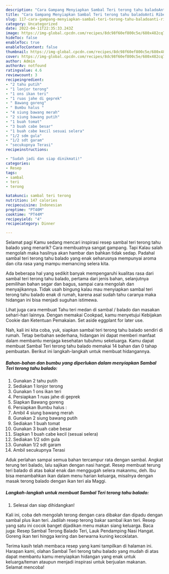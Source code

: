 ```yaml
---
description: "Cara Gampang Menyiapkan Sambal Teri terong tahu baladoAnti Ribet"
title: "Cara Gampang Menyiapkan Sambal Teri terong tahu baladoAnti Ribet"
slug: 117-cara-gampang-menyiapkan-sambal-teri-terong-tahu-baladoanti-ribet
category: Uncategorized
date: 2022-04-11T22:35:33.243Z
image: https://img-global.cpcdn.com/recipes/8dc98f60ef800c5e/680x482cq70/sambal-teri-terong-tahu-balado-foto-resep-utama.jpg
hideToc: false
enableToc: true
enableTocContent: false
thumbnail: https://img-global.cpcdn.com/recipes/8dc98f60ef800c5e/680x482cq70/sambal-teri-terong-tahu-balado-foto-resep-utama.jpg
cover: https://img-global.cpcdn.com/recipes/8dc98f60ef800c5e/680x482cq70/sambal-teri-terong-tahu-balado-foto-resep-utama.jpg
author: Admin
authorAv: notfound
ratingvalue: 4.6
reviewcount: 3
recipeingredient:
- "2 tahu putih"
- "1 lonjor terong"
- "1 ons ikan teri"
- "1 ruas jahe di geprek"
- " Bawang goreng"
- " Bumbu halus "
- "4 siung bawang merah"
- "2 siung bawang putih"
- "1 buah tomat"
- "3 buah cabe besar"
- "1 buah cabe kecil sesuai selera"
- "1/2 sdm gula"
- "1/2 sdt garam"
- "secukupnya Terasi"
recipeinstructions:

- "Sudah jadi dan siap dinikmati!"
categories:
- Resep
tags:
- sambal
- teri
- terong

katakunci: sambal teri terong 
nutrition: 147 calories
recipecuisine: Indonesian
preptime: "PT40M"
cooktime: "PT44M"
recipeyield: "4"
recipecategory: Dinner

---
```



Selamat pagi Kamu sedang mencari inspirasi resep sambal teri terong tahu balado yang menarik? Cara membuatnya sangat gampang. Tapi Kalau salah mengolah maka hasilnya akan hambar dan bahkan tidak sedap. Padahal sambal teri terong tahu balado yang enak seharusnya mempunyai aroma dan cita rasa yang mampu memancing selera kita.


Ada beberapa hal yang sedikit banyak mempengaruhi kualitas rasa dari sambal teri terong tahu balado, pertama dari jenis bahan, selanjutnya pemilihan bahan segar dan bagus, sampai cara mengolah dan menyajikannya. Tidak usah bingung kalau mau menyiapkan sambal teri terong tahu balado enak di rumah, karena asal sudah tahu caranya maka hidangan ini bisa menjadi suguhan istimewa.

Lihat juga cara membuat Tahu teri medan di sambal / balado dan masakan sehari-hari lainnya. Dengan memakai Cookpad, kamu menyetujui Kebijakan Cookie dan Ketentuan Pemakaian. Set aside eggplant for later use.


Nah, kali ini kita coba, yuk, siapkan sambal teri terong tahu balado sendiri di rumah. Tetap berbahan sederhana, hidangan ini dapat memberi manfaat dalam membantu menjaga kesehatan tubuhmu sekeluarga. Kamu dapat membuat Sambal Teri terong tahu balado memakai 14 bahan dan 0 tahap pembuatan. Berikut ini langkah-langkah untuk membuat hidangannya.

<!--inarticleads1-->

##### Bahan-bahan dan bumbu yang diperlukan dalam menyiapkan Sambal Teri terong tahu balado:

1. Gunakan 2 tahu putih
1. Sediakan 1 lonjor terong
1. Gunakan 1 ons ikan teri
1. Persiapkan 1 ruas jahe di geprek
1. Siapkan  Bawang goreng
1. Persiapkan  Bumbu halus :
1. Ambil 4 siung bawang merah
1. Gunakan 2 siung bawang putih
1. Sediakan 1 buah tomat
1. Gunakan 3 buah cabe besar
1. Siapkan 1 buah cabe kecil (sesuai selera)
1. Sediakan 1/2 sdm gula
1. Gunakan 1/2 sdt garam
1. Ambil secukupnya Terasi


Aduk perlahan sampai semua bahan tercampur rata dengan sambal. Angkat terung teri balado, lalu sajikan dengan nasi hangat. Resep membuat terung teri balado di atas bakal enak dan menggugah selera makanmu, deh. Ibu bisa menambahkan ikan dalam menu harian keluarga, misalnya dengan masak terong balado dengan ikan teri ala Maggi. 

<!--inarticleads2-->

##### Langkah-langkah untuk membuat Sambal Teri terong tahu balado:


1. Selesai dan siap dihidangkan!

Kali ini, coba deh mengolah terong dengan cara dibakar dan dipadu dengan sambal plus ikan teri. Jadilah resep terong bakar sambal ikan teri. Resep yang satu ini cocok banget dijadikan menu makan siang keluarga. Baca juga: Resep Sambal Terong Balado Teri, Lauk Pendamping Nasi Hangat. Goreng ikan teri hingga kering dan berwarna kuning kecoklatan. 

Terima kasih telah membaca resep yang kami tampilkan di halaman ini. Harapan kami, olahan Sambal Teri terong tahu balado yang mudah di atas dapat membantu kamu menyiapkan hidangan yang enak untuk keluarga/teman ataupun menjadi inspirasi untuk berjualan makanan. Selamat mencoba!
